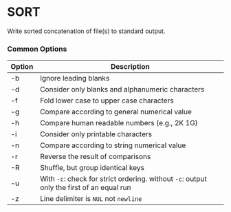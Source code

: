 # SORT

Write sorted concatenation of file(s) to standard output.

### Common Options

| Option | Description |
| --- | --- |
| -b | Ignore leading blanks |
| -d | Consider only blanks and alphanumeric characters |
| -f | Fold lower case to upper case characters |
| -g | Compare according to general numerical value |
| -h | Compare human readable numbers (e.g., 2K 1G) |
| -i | Consider only printable characters |
| -n | Compare according to string numerical value |
| -r | Reverse the result of comparisons |
| -R | Shuffle, but group identical keys |
| -u | With `-c`: check for strict ordering. without `-c`: output only the first of an equal run |
| -z | Line delimiter is `NUL` not `newline` |



